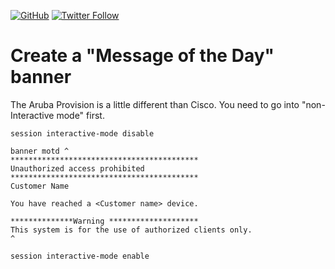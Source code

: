<a href="https://mwhubbard.blogspot.com"><img alt="GitHub" src="https://img.shields.io/github/license/rikosintie/CookBook"></a>
<a href="https://twitter.com/rikosintie"><img alt="Twitter Follow" src="https://img.shields.io/twitter/follow/rikosintie?style=social"></a>

# Create a "Message of the Day" banner

The Aruba Provision is a little different than Cisco. You need to go into "non-Interactive mode" first.
```
session interactive-mode disable

banner motd ^
******************************************
Unauthorized access prohibited
******************************************
Customer Name

You have reached a <Customer name> device.

**************Warning ********************
This system is for the use of authorized clients only. 
^

session interactive-mode enable

 ```
